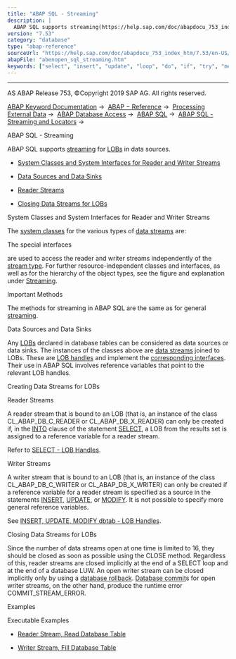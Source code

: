 ```yaml
---
title: "ABAP SQL - Streaming"
description: |
  ABAP SQL supports streaming(https://help.sap.com/doc/abapdocu_753_index_htm/7.53/en-US/abenstreaming_glosry.htm 'Glossary Entry') for LOBs(https://help.sap.com/doc/abapdocu_753_index_htm/7.53/en-US/abenlob_glosry.htm 'Glossary Entry') in data sources. -   System Classes and System Interfaces fo
version: "7.53"
category: "database"
type: "abap-reference"
sourceUrl: "https://help.sap.com/doc/abapdocu_753_index_htm/7.53/en-US/abenopen_sql_streaming.htm"
abapFile: "abenopen_sql_streaming.htm"
keywords: ["select", "insert", "update", "loop", "do", "if", "try", "method", "class", "data", "types", "abenopen", "sql", "streaming"]
---
```


* * *

AS ABAP Release 753, ©Copyright 2019 SAP AG. All rights reserved.

[ABAP Keyword Documentation](https://help.sap.com/doc/abapdocu_753_index_htm/7.53/en-US/abenabap.htm) →  [ABAP − Reference](https://help.sap.com/doc/abapdocu_753_index_htm/7.53/en-US/abenabap_reference.htm) →  [Processing External Data](https://help.sap.com/doc/abapdocu_753_index_htm/7.53/en-US/abenabap_language_external_data.htm) →  [ABAP Database Access](https://help.sap.com/doc/abapdocu_753_index_htm/7.53/en-US/abenabap_sql.htm) →  [ABAP SQL](https://help.sap.com/doc/abapdocu_753_index_htm/7.53/en-US/abenopensql.htm) →  [ABAP SQL - Streaming and Locators](https://help.sap.com/doc/abapdocu_753_index_htm/7.53/en-US/abenstreams_locators.htm) → 

ABAP SQL - Streaming

ABAP SQL supports [streaming](https://help.sap.com/doc/abapdocu_753_index_htm/7.53/en-US/abenstreaming_glosry.htm "Glossary Entry") for [LOBs](https://help.sap.com/doc/abapdocu_753_index_htm/7.53/en-US/abenlob_glosry.htm "Glossary Entry") in data sources.

-   [System Classes and System Interfaces for Reader and Writer Streams](#abenopen-sql-streaming-1--------important-methods---@ITOC@@ABENOPEN_SQL_STREAMING_2)

-   [Data Sources and Data Sinks](#abenopen-sql-streaming-3--------creating-data-streams-for-lobs---@ITOC@@ABENOPEN_SQL_STREAMING_4)

-   [Reader Streams](#abenopen-sql-streaming-5--------writer-streams---@ITOC@@ABENOPEN_SQL_STREAMING_6)

-   [Closing Data Streams for LOBs](#abenopen-sql-streaming-7--------examples---@ITOC@@ABENOPEN_SQL_STREAMING_8)

System Classes and System Interfaces for Reader and Writer Streams

The [system classes](https://help.sap.com/doc/abapdocu_753_index_htm/7.53/en-US/abensystem_class_glosry.htm "Glossary Entry") for the various types of [data streams](https://help.sap.com/doc/abapdocu_753_index_htm/7.53/en-US/abendata_stream_glosry.htm "Glossary Entry") are:

The special interfaces

are used to access the reader and writer streams independently of the [stream type](https://help.sap.com/doc/abapdocu_753_index_htm/7.53/en-US/abenstream_type_glosry.htm "Glossary Entry"). For further resource-independent classes and interfaces, as well as for the hierarchy of the object types, see the figure and explanation under [Streaming](https://help.sap.com/doc/abapdocu_753_index_htm/7.53/en-US/abenstreaming.htm).

Important Methods

The methods for streaming in ABAP SQL are the same as for general [streaming](https://help.sap.com/doc/abapdocu_753_index_htm/7.53/en-US/abenstreaming.htm).

Data Sources and Data Sinks

Any [LOBs](https://help.sap.com/doc/abapdocu_753_index_htm/7.53/en-US/abenlob_glosry.htm "Glossary Entry") declared in database tables can be considered as data sources or data sinks. The instances of the classes above are [data streams](https://help.sap.com/doc/abapdocu_753_index_htm/7.53/en-US/abendata_stream_glosry.htm "Glossary Entry") joined to LOBs. These are [LOB handles](https://help.sap.com/doc/abapdocu_753_index_htm/7.53/en-US/abenlob_handle_glosry.htm "Glossary Entry") and implement the [corresponding interfaces](https://help.sap.com/doc/abapdocu_753_index_htm/7.53/en-US/abenlob_interfaces.htm). Their use in ABAP SQL involves reference variables that point to the relevant LOB handles.

Creating Data Streams for LOBs

Reader Streams

A reader stream that is bound to an LOB (that is, an instance of the class CL\_ABAP\_DB\_C\_READER or CL\_ABAP\_DB\_X\_READER) can only be created if, in the [INTO](https://help.sap.com/doc/abapdocu_753_index_htm/7.53/en-US/abapinto_clause.htm) clause of the statement [SELECT](https://help.sap.com/doc/abapdocu_753_index_htm/7.53/en-US/abapinto_clause.htm), a LOB from the results set is assigned to a reference variable for a reader stream.

Refer to [SELECT - LOB Handles](https://help.sap.com/doc/abapdocu_753_index_htm/7.53/en-US/abenselect_into_lob_handles.htm).

Writer Streams

A writer stream that is bound to an LOB (that is, an instance of the class CL\_ABAP\_DB\_C\_WRITER or CL\_ABAP\_DB\_X\_WRITER) can only be created if a reference variable for a reader stream is specified as a source in the statements [INSERT](https://help.sap.com/doc/abapdocu_753_index_htm/7.53/en-US/abapinsert_dbtab.htm), [UPDATE](https://help.sap.com/doc/abapdocu_753_index_htm/7.53/en-US/abapupdate.htm), or [MODIFY](https://help.sap.com/doc/abapdocu_753_index_htm/7.53/en-US/abapmodify_dbtab.htm). It is not possible to specify more general reference variables.

See [INSERT, UPDATE, MODIFY dbtab - LOB Handles](https://help.sap.com/doc/abapdocu_753_index_htm/7.53/en-US/abeninsert_update_modify_lob.htm).

Closing Data Streams for LOBs

Since the number of data streams open at one time is limited to 16, they should be closed as soon as possible using the CLOSE method. Regardless of this, reader streams are closed implicitly at the end of a SELECT loop and at the end of a database LUW. An open writer stream can be closed implicitly only by using a [database rollback](https://help.sap.com/doc/abapdocu_753_index_htm/7.53/en-US/abendatabase_rollback_glosry.htm "Glossary Entry"). [Database commit](https://help.sap.com/doc/abapdocu_753_index_htm/7.53/en-US/abendatabase_commit_glosry.htm "Glossary Entry")s for open writer streams, on the other hand, produce the runtime error COMMIT\_STREAM\_ERROR.

Examples

Executable Examples

-   [Reader Stream, Read Database Table](https://help.sap.com/doc/abapdocu_753_index_htm/7.53/en-US/abendb_reader_abexa.htm)

-   [Writer Stream, Fill Database Table](https://help.sap.com/doc/abapdocu_753_index_htm/7.53/en-US/abendb_writer_abexa.htm)